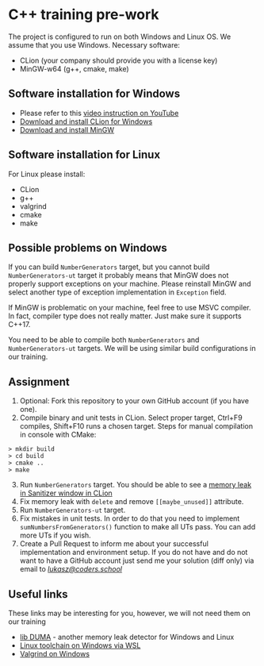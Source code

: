 # C++ training pre-work
The project is configured to run on both Windows and Linux OS.
We assume that you use Windows. Necessary software:
- CLion (your company should provide you with a license key)
- MinGW-w64 (g++, cmake, make)

## Software installation for Windows
- Please refer to this [video instruction on YouTube](https://www.youtube.com/watch?v=neg4zt5mIwk)
- [Download and install CLion for Windows](https://www.jetbrains.com/clion/download/#section=windows)
- [Download and install MinGW](https://mingw-w64.org/doku.php/download/mingw-builds)

## Software installation for Linux
For Linux please install:
- CLion
- g++
- valgrind
- cmake
- make

## Possible problems on Windows
If you can build `NumberGenerators` target, but you cannot build `NumberGenerators-ut` target it probably means that MinGW does not properly support exceptions on your machine. Please reinstall MinGW and select another type of exception implementation in `Exception` field.

If MinGW is problematic on your machine, feel free to use MSVC compiler. In fact, compiler type does not really matter. Just make sure it supports C++17.

You need to be able to compile both `NumberGenerators` and `NumberGenerators-ut` targets. We will be using similar build configurations in our training.

## Assignment
1. Optional: Fork this repository to your own GitHub account (if you have one).
2. Compile binary and unit tests in CLion. Select proper target, Ctrl+F9 compiles, Shift+F10 runs a chosen target. Steps for manual compilation in console with CMake:
  ```
  > mkdir build
  > cd build
  > cmake ..
  > make
  ```
3. Run `NumberGenerators` target. You should be able to see a [memory leak in Sanitizer window in CLion](https://www.jetbrains.com/help/clion/google-sanitizers.html#LSanChapter)
4. Fix memory leak with `delete` and remove `[[maybe_unused]]` attribute.
5. Run `NumberGenerators-ut` target.
6. Fix mistakes in unit tests. In order to do that you need to implement `sumNumbersFromGenerators()` function to make all UTs pass. You can add more UTs if you wish.
7. Create a Pull Request to inform me about your successful implementation and environment setup. If you do not have and do not want to have a GitHub account just send me your solution (diff only) via email to *lukasz@coders.school*

## Useful links
These links may be interesting for you, however, we will not need them on our training
- [lib DUMA](http://duma.sourceforge.net) - another memory leak detector for Windows and Linux
- [Linux toolchain on Windows via WSL](https://blog.jetbrains.com/clion/2018/01/clion-and-linux-toolchain-on-windows-are-now-friends/)
- [Valgrind on Windows](https://www.jetbrains.com/help/clion/memory-profiling-with-valgrind.html#valgrind-wsl)
